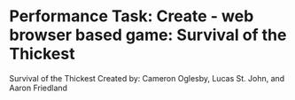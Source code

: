 # Performance Task: Create - web browser based game: Survival of the Thickest
Survival of the Thickest
Created by: Cameron Oglesby, Lucas St. John, and Aaron Friedland
